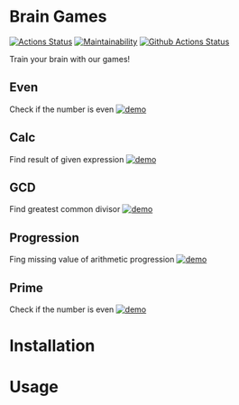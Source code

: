 # Brain Games
[![Actions Status](https://github.com/vpolekot/php-project-lvl1/workflows/hexlet-check/badge.svg)](https://github.com/vpolekot/php-project-lvl1/actions) [![Maintainability](https://api.codeclimate.com/v1/badges/79c85229bbabb7c9da7a/maintainability)](https://codeclimate.com/github/vpolekot/php-project-lvl1/maintainability) [![Github Actions Status](https://github.com/vpolekot/php-project-lvl1/workflows/PHP%20CI/badge.svg)](https://github.com/vpolekot/php-project-lvl1/actions)

Train your brain with our games! 

## Even
Check if the number is even
[![demo](https://asciinema.org/a/iUK6xLvaC5EUugBQFZJf8PMof.svg)](https://asciinema.org/a/iUK6xLvaC5EUugBQFZJf8PMof?autoplay=1)
## Calc
Find result of given expression
[![demo](https://asciinema.org/a/My7qmABnLsqBjPDJfIQTnR9HJ.svg)](https://asciinema.org/a/My7qmABnLsqBjPDJfIQTnR9HJ?autoplay=1)
## GCD
Find greatest common divisor
[![demo](https://asciinema.org/a/nuctqdd4vsOZilojTRXHklkYn.svg)](https://asciinema.org/a/nuctqdd4vsOZilojTRXHklkYn?autoplay=1)
## Progression
Fing missing value of arithmetic progression
[![demo](https://asciinema.org/a/Hs2uqAOmNWyFb6IMUwaZYWQwj.svg)](https://asciinema.org/a/Hs2uqAOmNWyFb6IMUwaZYWQwj?autoplay=1)
## Prime
Check if the number is even
[![demo](https://asciinema.org/a/SeIgKgQe8ThQhkobvc24ose6u.svg)](https://asciinema.org/a/SeIgKgQe8ThQhkobvc24ose6u?autoplay=1)

# Installation

# Usage
